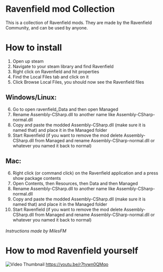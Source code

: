 # Ravenfield mod Collection
This is a collection of Ravenfield mods. They are made by the Ravenfield Community, and can be used by anyone. 

# How to install
1. Open up steam
2. Navigate to your steam library and find Ravenfield
3. Right click on Ravenfield and hit properties
4. Find the Local Files tab and click on it
5. Click Browse Local Files, you should now see the Ravenfield files

##  Windows/Linux:
6. Go to open ravenfield_Data and then open Managed
7. Rename Assembly-CSharp.dll to another name like Assembly-CSharp-normal.dll
8. Copy and paste the modded Assembly-CSharp.dll (make sure it is named that) and place it in the Managed folder
9. Start Ravenfield (if you want to remove the mod delete Assembly-CSharp.dll from Managed and rename Assembly-CSharp-normal.dll or whatever you named it back to normal)

## Mac:
6. Right click (or command click) on the Ravenfield application and a press show package contents
7. Open Contents, then Resources, then Data and then Managed
8. Rename Assembly-CSharp.dll to another name like Assembly-CSharp-normal.dll
9. Copy and paste the modded Assembly-CSharp.dll (make sure it is named that) and place it in the Managed folder
10. Start Ravenfield (if you want to remove the mod delete Assembly-CSharp.dll from Managed and rename Assembly-CSharp-normal.dll or whatever you named it back to normal)

###### Instructions made by MilesFM


# How to mod Ravenfield yourself
![Video Thumbnail](https://img.youtube.com/vi/r7tywn0QMqo/0.jpg)
https://youtu.be/r7tywn0QMqo
